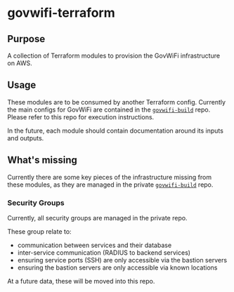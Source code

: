 # govwifi-terraform

## Purpose

A collection of Terraform modules to provision the GovWiFi infrastructure on AWS.

## Usage

These modules are to be consumed by another Terraform config.
Currently the main configs for GovWiFi are contained in the [`govwifi-build`][govwifi-build] repo.
Please refer to this repo for execution instructions.

In the future, each module should contain documentation around its inputs and outputs.

## What's missing

Currently there are some key pieces of the infrastructure missing from these modules, as they
are managed in the private [`govwifi-build`][govwifi-build] repo.

### Security Groups

Currently, all security groups are managed in the private repo.

These group relate to:

- communication between services and their database
- inter-service communication (RADIUS to backend services)
- ensuring service ports (SSH) are only accessible via the bastion servers
- ensuring the bastion servers are only accessible via known locations

At a future data, these will be moved into this repo.

[govwifi-build]: https://github.com/alphagov/govwifi-build
